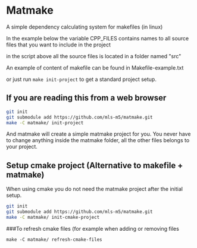 Matmake
======================
A simple dependency calculating system for makefiles (in linux)

In the example below the variable CPP_FILES contains names to all source files that you want to include in the project

in the script above all the source files is located in a folder named "src"

An example of content of makefile can be found in Makefile-example.txt

or just run ```make init-project``` to get a standard project setup.


If you are reading this from a web browser
----------------------------------------
```sh
git init
git submodule add https://github.com/mls-m5/matmake.git
make -C matmake/ init-project
```

And matmake will create a simple matmake project for you. You never have to change anything inside the matmake folder, all the other files belongs to your project.


Setup cmake project (Alternative to makefile + matmake)
-----------------
When using cmake you do not need the matmake project after the initial setup.

```sh
git init
git submodule add https://github.com/mls-m5/matmake.git
make -C matmake/ init-cmake-project
```


###To refresh cmake files (for example when adding or removing files
```
make -C matmake/ refresh-cmake-files
```
